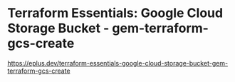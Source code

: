 # Terraform Essentials: Google Cloud Storage Bucket - gem-terraform-gcs-create

<https://eplus.dev/terraform-essentials-google-cloud-storage-bucket-gem-terraform-gcs-create>